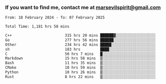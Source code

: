 ### If you want to find me, contact me at marsevilspirit@gmail.com

<!--
**marsevilspirit/marsevilspirit** is a ✨ _special_ ✨ repository because its `README.md` (this file) appears on your GitHub profile.

Here are some ideas to get you started:

- 🔭 I’m currently working on ...
- 🌱 I’m currently learning ...
- 👯 I’m looking to collaborate on ...
- 🤔 I’m looking for help with ...
- 💬 Ask me about ...
- 📫 How to reach me: ...
- 😄 Pronouns: ...
- ⚡ Fun fact: ...
-->
<!--START_SECTION:waka-->

```txt
From: 18 February 2024 - To: 07 February 2025

Total Time: 1,181 hrs 58 mins

C++                        315 hrs 20 mins ██████▓░░░░░░░░░░░░░░░░░░   26.68 %
Go                         277 hrs 56 mins ██████░░░░░░░░░░░░░░░░░░░   23.51 %
Other                      234 hrs 42 mins █████░░░░░░░░░░░░░░░░░░░░   19.86 %
sh                         183 hrs         ████░░░░░░░░░░░░░░░░░░░░░   15.48 %
C                          50 hrs 7 mins   █░░░░░░░░░░░░░░░░░░░░░░░░   04.24 %
Markdown                   15 hrs 58 mins  ▒░░░░░░░░░░░░░░░░░░░░░░░░   01.35 %
Bash                       11 hrs 35 mins  ▒░░░░░░░░░░░░░░░░░░░░░░░░   00.98 %
CMake                      10 hrs 59 mins  ▒░░░░░░░░░░░░░░░░░░░░░░░░   00.93 %
Python                     10 hrs 26 mins  ▒░░░░░░░░░░░░░░░░░░░░░░░░   00.88 %
Rust                       8 hrs 22 mins   ▒░░░░░░░░░░░░░░░░░░░░░░░░   00.71 %
```

<!--END_SECTION:waka-->
